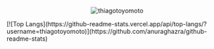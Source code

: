 

<p align="center"> <img src="https://github-readme-stats.vercel.app/api?username=thiagotoyomoto&show_icons=true" alt="thiagotoyomoto" /> </p>
[![Top Langs](https://github-readme-stats.vercel.app/api/top-langs/?username=thiagotoyomoto)](https://github.com/anuraghazra/github-readme-stats)
